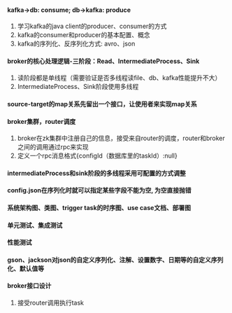 #### kafka->db: consume; db->kafka: produce
1. 学习kafka的java client的producer、consumer的方式
2. kafka的consumer和producer的基本配置、概念
3. kafka的序列化、反序列化方式: avro、json

#### broker的核心处理逻辑-三阶段：Read、IntermediateProcess、Sink
1. 读阶段都是单线程（需要验证是否多线程读file、db、kafka性能提升不大）
2. IntermediateProcess、Sink阶段使用多线程
#### source-target的map关系先留出一个接口，让使用者来实现map关系

#### broker集群，router调度
1. broker在zk集群中注册自己的信息，接受来自router的调度，router和broker之间的调用通过rpc来实现
2. 定义一个rpc消息格式{configId（数据库里的taskId）:null}
#### intermediateProcess和sink阶段的多线程采用可配置的方式调整

#### config.json在序列化时就可以指定某些字段不能为空, 为空直接抛错


#### 系统架构图、类图、trigger task的时序图、use case文档、部署图

#### 单元测试、集成测试

#### 性能测试

#### gson、jackson对json的自定义序列化、注解、设置数字、日期等的自定义序列化、默认值等


#### broker接口设计
1. 接受router调用执行task